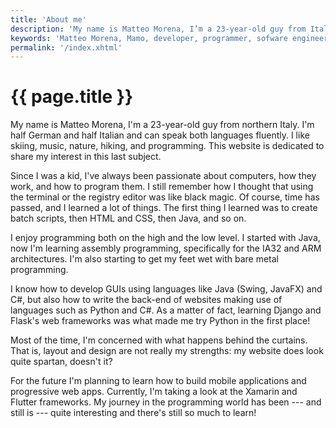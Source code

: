 ```yaml
---
title: 'About me'
description: 'My name is Matteo Morena, I’m a 23-year-old guy from Italy. Here I share my interests regarding software development.'
keywords: 'Matteo Morena, Mamo, developer, programmer, sofware engineer, software, programming'
permalink: '/index.xhtml'
---
```


# {{ page.title }} #

My name is Matteo Morena, I'm a 23-year-old guy from northern Italy. I'm half German and half Italian and can speak
both languages fluently. I like skiing, music, nature, hiking, and programming. This website is dedicated to share my
interest in this last subject.

Since I was a kid, I've always been passionate about computers, how they work, and how to program them. I still
remember how I thought that using the terminal or the registry editor was like black magic. Of course, time has passed,
and I learned a lot of things. The first thing I learned was to create batch scripts, then HTML and CSS, then Java, and
so on.

I enjoy programming both on the high and the low level. I started with Java, now I'm learning assembly programming,
specifically for the IA32 and ARM architectures. I'm also starting to get my feet wet with bare metal programming.

I know how to develop GUIs using languages like Java (Swing, JavaFX) and C#, but also how to write the back-end of
websites making use of languages such as Python and C#. As a matter of fact, learning Django and Flask's web
frameworks was what made me try Python in the first place!

Most of the time, I'm concerned with what happens behind the curtains. That is, layout and design are not really my
strengths: my website does look quite spartan, doesn't it?

For the future I'm planning to learn how to build mobile applications and progressive web apps. Currently,
I'm taking a look at the Xamarin and Flutter frameworks. My journey in the programming world has been --- and still
is --- quite interesting and there's still so much to learn!